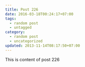 ```yaml
---
title: Post 226
date: 2016-03-18T00:24:17+07:00
tags:
  - random post
  - untagged
category:
  - random post
  - uncategorized
updated: 2013-11-14T08:17:50+07:00
---
```

This is content of post 226